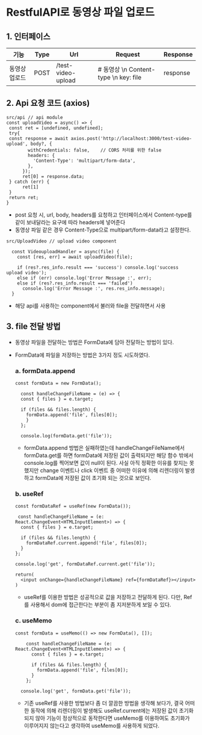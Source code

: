 # RestfulAPI로 동영상 파일 업로드

## 1. 인터페이스

| **기능**      | **Type** | **Url**            | **Request**                           | **Response** |
| ------------- | -------- | ------------------ | ------------------------------------- | ------------ |
| 동영상 업로드 | POST     | /test-video-upload | # 동영상 \n Content-type \n key: file | response     |

## 2. Api 요청 코드 (axios)

```
src/api // api module
const uploadVideo = async() => {
 const ret = [undefined, undefined];
 try{
 const response = await axios.post('http://localhost:3000/test-video-upload', body?, {
        withCredentials: false,    // CORS 처리를 위한 false
        headers: {
          'Content-Type': 'multipart/form-data',
        },
      });
      ret[0] = response.data;
 } catch (err) {
      ret[1]
 }
 return ret;
}
```

- post 요청 시, url, body, headers를 요청하고 인터페이스에서 Content-type를 같이 보내달라는 요구에 따라 headers에 넣어준다
- 동영상 파일 같은 경우 Content-Type으로 multipart/form-data라고 설정한다.

```
src/UploadVideo // upload video component

  const VideouploadHandler = async(file) {
    const [res, err] = await uploadVideo(file);

    if (res?.res_info.result === 'success') console.log('success upload video');
    else if (err) console.log('Error Message :', err);
    else if (res?.res_info.result === 'failed')
      console.log('Error Message :', res.res_info.message);
  }
```

- 해당 api를 사용하는 component에서 불러와 file을 전달하면서 사용

## 3. file 전달 방법

- 동영상 파일을 전달하는 방법은 FormData에 담아 전달하는 방법이 있다.
- FormData에 파일을 저장하는 방법은 3가지 정도 시도하였다.

  ### a. formData.append

  ```
  const formData = new FormData();

    const handleChangeFileName = (e) => {
    const { files } = e.target;

    if (files && files.length) {
      formData.append('file', files[0]);
      }
    };

    console.log(formData.get('file'));
  ```

  - formData.append 방법은 실패하였는데 handleChangeFileName에서 formData.get를 하면 formData에 저장된 값이 출력되지만
    해당 함수 밖에서 console.log를 찍어보면 값이 null이 된다.
    사실 아직 정확한 이유를 찾지는 못했지만 change 이벤트나 click 이벤트 중 어떠한 이유에 의해 리렌더링이 발생하고 formData에 저장된
    값이 초기화 되는 것으로 보인다.

  ### b. useRef

  ```
  const formDataRef = useRef(new FormData());

   const handleChangeFileName = (e: React.ChangeEvent<HTMLInputElement>) => {
    const { files } = e.target;

    if (files && files.length) {
      formDataRef.current.append('file', files[0]);
    }
  };

  console.log('get', formDataRef.current.get('file'));

  return(
    <input onChange={handleChangeFileName} ref={formDataRef}></input>
  )
  ```

  - useRef를 이용한 방법은 성공적으로 값을 저장하고 전달하게 된다.
    다만, Ref를 사용해서 dom에 접근한다는 부분이 좀 지저분하게 보일 수 있다.

  ### c. useMemo

  ```
  const formData = useMemo(() => new FormData(), []);

      const handleChangeFileName = (e: React.ChangeEvent<HTMLInputElement>) => {
        const { files } = e.target;

        if (files && files.length) {
          formData.append('file', files[0]);
        }
      };

    console.log('get', formData.get('file'));
  ```

  - 기존 useRef를 사용한 방법보다 좀 더 깔끔한 방법을 생각해 보다가,
    결국 어떠한 동작에 의해 리렌더링이 발생해도 useRef.current에는 저장된 값이 초기화되지 않아
    기능이 정상적으로 동작한다면 useMemo를 이용하여도 초기화가 이루어지지 않는다고 생각하여 useMemo를 사용하게 되었다.
